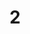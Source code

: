 ---
title: "2"
layout: "post"
featured: "https://images.unsplash.com/photo-1722352565642-47e4942af628?q=80&w=3687&auto=format&fit=crop&ixlib=rb-4.0.3&ixid=M3wxMjA3fDB8MHxwaG90by1wYWdlfHx8fGVufDB8fHx8fA%3D%3D"
rank: 9999 
---